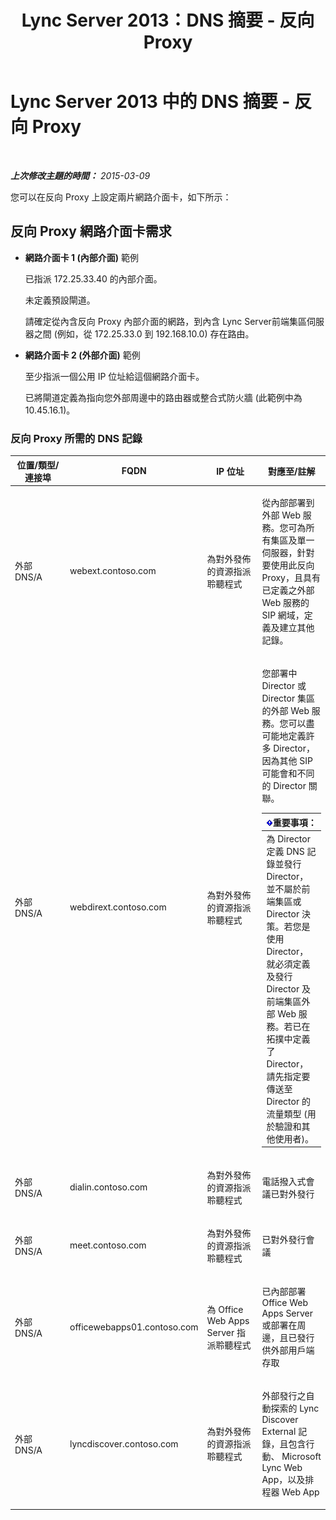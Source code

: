 ﻿---
title: Lync Server 2013：DNS 摘要 - 反向 Proxy
TOCTitle: DNS 摘要 - 反向 Proxy
ms:assetid: 3073affa-4d92-4453-9974-3a82ca0c6445
ms:mtpsurl: https://technet.microsoft.com/zh-tw/library/JJ204781(v=OCS.15)
ms:contentKeyID: 49290490
ms.date: 08/10/2015
mtps_version: v=OCS.15
ms.translationtype: HT
---

# Lync Server 2013 中的 DNS 摘要 - 反向 Proxy

 

_**上次修改主題的時間：** 2015-03-09_

您可以在反向 Proxy 上設定兩片網路介面卡，如下所示：

## 反向 Proxy 網路介面卡需求

  - **網路介面卡 1 (內部介面)** 範例
    
    已指派 172.25.33.40 的內部介面。
    
    未定義預設閘道。
    
    請確定從內含反向 Proxy 內部介面的網路，到內含 Lync Server前端集區伺服器之間 (例如，從 172.25.33.0 到 192.168.10.0) 存在路由。

  - **網路介面卡 2 (外部介面)** 範例
    
    至少指派一個公用 IP 位址給這個網路介面卡。
    
    已將閘道定義為指向您外部周邊中的路由器或整合式防火牆 (此範例中為 10.45.16.1)。

### 反向 Proxy 所需的 DNS 記錄

<table>
<colgroup>
<col style="width: 25%" />
<col style="width: 25%" />
<col style="width: 25%" />
<col style="width: 25%" />
</colgroup>
<thead>
<tr class="header">
<th>位置/類型/連接埠</th>
<th>FQDN</th>
<th>IP 位址</th>
<th>對應至/註解</th>
</tr>
</thead>
<tbody>
<tr class="odd">
<td><p>外部 DNS/A</p></td>
<td><p>webext.contoso.com</p></td>
<td><p>為對外發佈的資源指派聆聽程式</p></td>
<td><p>從內部部署到外部 Web 服務。您可為所有集區及單一伺服器，針對要使用此反向 Proxy，且具有已定義之外部 Web 服務的 SIP 網域，定義及建立其他記錄。</p></td>
</tr>
<tr class="even">
<td><p>外部 DNS/A</p></td>
<td><p>webdirext.contoso.com</p></td>
<td><p>為對外發佈的資源指派聆聽程式</p></td>
<td><p>您部署中 Director 或 Director 集區的外部 Web 服務。您可以盡可能地定義許多 Director，因為其他 SIP 可能會和不同的 Director 關聯。</p>
<div class="alert">
<table>
<thead>
<tr class="header">
<th><img src="images/Gg412908.important(OCS.15).gif" title="important" alt="important" />重要事項：</th>
</tr>
</thead>
<tbody>
<tr class="odd">
<td>為 Director 定義 DNS 記錄並發行 Director，並不屬於前端集區或 Director 決策。若您是使用 Director，就必須定義及發行 Director 及 前端集區外部 Web 服務。若已在拓撲中定義了 Director，請先指定要傳送至 Director 的流量類型 (用於驗證和其他使用者)。</td>
</tr>
</tbody>
</table>

</div></td>
</tr>
<tr class="odd">
<td><p>外部 DNS/A</p></td>
<td><p>dialin.contoso.com</p></td>
<td><p>為對外發佈的資源指派聆聽程式</p></td>
<td><p>電話撥入式會議已對外發行</p></td>
</tr>
<tr class="even">
<td><p>外部 DNS/A</p></td>
<td><p>meet.contoso.com</p></td>
<td><p>為對外發佈的資源指派聆聽程式</p></td>
<td><p>已對外發行會議</p></td>
</tr>
<tr class="odd">
<td><p>外部 DNS/A</p></td>
<td><p>officewebapps01.contoso.com</p></td>
<td><p>為 Office Web Apps Server 指派聆聽程式</p></td>
<td><p>已內部部署 Office Web Apps Server 或部署在周邊，且已發行供外部用戶端存取</p></td>
</tr>
<tr class="even">
<td><p>外部 DNS/A</p></td>
<td><p>lyncdiscover.contoso.com</p></td>
<td><p>為對外發佈的資源指派聆聽程式</p></td>
<td><p>外部發行之自動探索的 Lync Discover External 記錄，且包含行動、 Microsoft Lync Web App，以及排程器 Web App</p></td>
</tr>
</tbody>
</table>

